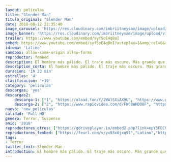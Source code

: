 ```yaml
---
layout: peliculas
title: "Slender Man"
titulo_original: "Slender Man"
date: 2018-08-12 22:35:40
image_carousel: 'https://res.cloudinary.com/imbriitneysam/image/upload/v1542405515/slender-poster-min.jpg'
image_banner: 'https://res.cloudinary.com/imbriitneysam/image/upload/v1542405516/slender-banner-min.jpg'
trailer: https://www.youtube.com/embed/syf5oE4qBoI
embed: https://www.youtube.com/embed/syf5oE4qBoI?autoplay=1&amp;rel=0&amp;hd=1&border=0&wmode=opaque&enablejsapi=1&modestbranding=1&controls=1&showinfo=0
idioma: 'Latino'
sandbox: allow-same-origin allow-forms
reproductor: fembed
description: El hombre más pálido. El traje más oscuro. Más grande que el gigante más alto. Ten miedo de este hombre, Slender Man ya que puede hacer lo que nadie puede”. Estas son algunas de las características que usuarios del internet dieron al personaje ficticio de terror Slender Man (el hombre delgado). Ahora la criatura llega a la gran pantalla con este film de terror, que nace de una de las leyendas urbanas de la web más populares, en base de una recopilación de imágenes en el foro Something Awful y, hoy en día, pertenece a la cultura creepypasta.
description_corta: El hombre más pálido. El traje más oscuro. Más grande que el gigante más alto. Ten miedo de este hombre, Slender Man ya que puede hacer lo que nadie puede”. Estas son algunas de las características que usuarios del internet dieron al personaje ficticio de..
duracion: '1h 33 min'
estrellas: '4'
clasificacion: '+10'
category: 'peliculas'
descargas: 'yes'
descargas2:
    descarga-1: ["1", "https://oload.fun/f/2WAlSXiAX9U", "https://www.google.com/s2/favicons?domain=openload.co","OpenLoad","https://res.cloudinary.com/imbriitneysam/image/upload/v1541473684/mexico.png", "Latino", "Full HD"]
    descarga-2: ["2", "https://www.rapidvideo.com/d/FWC8WHDO0F", "https://www.google.com/s2/favicons?domain=www.rapidvideo.com","RapidVideo","https://res.cloudinary.com/imbriitneysam/image/upload/v1541473684/mexico.png", "Latino", "Full HD"]
nuevo: 'new_peliculas'
calidad: 'Full HD'
genero: Terror, Suspenso
anio: '2018'
reproductores_otros: ["https://gdriveplayer.io/embed2.php?link=epY5FOCV%252BThnoBH4ykHvXQsf4VMV1YknHpkkha%252BiZRX8TRWHK%252FAh4YsVZO98cI2Yo%252F44ER%252BNBnBfGkHBaw6C%252FHR9X4O%252FjtZ3e3zYwMiBwn%252FruqNsWuUpXB5iEtVb2thgRSD0ufzHCzBrTBpKtpPA1ZDP1wylj%252FlP87knmOc8vL0DLmbTTSTPDSb%252BGz03D6cBEWVK9Vu5UqBf5MPEeIG6WU","Latino"]
reproductores_fembed: ["https://feurl.com/v/yx93x0jxq9l","Latino","https://jplayer.club/v/r8126sey4y4z8wm","Latino","https://feurl.com/v/8xop6rnnxqv","Latino","https://feurl.com/v/3qv1ml3g2vy","Latino"]
tags:
- Terror
twitter_text: Slender-Man
introduction: El hombre más pálido. El traje más oscuro. Más grande que el gigante más alto. Ten miedo de este hombre, Slender Man ya que puede hacer lo que nadie puede”. Estas son algunas de las características que usuarios del internet dieron al personaje ficticio de
---
```



 







